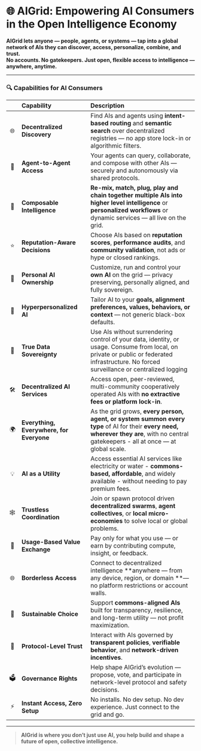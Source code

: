 # 🌐 AIGrid: Empowering AI Consumers in the Open Intelligence Economy

**AIGrid lets anyone — people, agents, or systems — tap into a global network of AIs they can discover, access, personalize, combine, and trust.  
No accounts. No gatekeepers. Just open, flexible access to intelligence — anywhere, anytime.**

---

### 🔍 Capabilities for AI Consumers

| | Capability | Description |
|:--:|:--|:--|
| 🌐 | **Decentralized Discovery** | Find AIs and agents using **intent-based routing** and **semantic search** over decentralized registries — no app store lock-in or algorithmic filters. |
| 🤖 | **Agent-to-Agent Access** | Your agents can query, collaborate, and compose with other AIs — securely and autonomously via shared protocols. |
| 🔄 | **Composable Intelligence** | **Re-mix, match, plug, play and chain together multiple AIs into higher level intelligence** or **personalized workflows** or dynamic services — all live on the grid. |
| ⭐ | **Reputation-Aware Decisions** | Choose AIs based on **reputation scores**, **performance audits**, and **community validation**, not ads or hype or closed rankings. |
| 🧠 | **Personal AI Ownership** | Customize, run and control your **own AI** on the grid — privacy preserving, personally aligned, and fully sovereign. |
| 🎯 | **Hyperpersonalized AI** | Tailor AI to your **goals, alignment preferences, values, behaviors, or context** — not generic black-box defaults. |
| 🔐 | **True Data Sovereignty** | Use AIs without surrendering control of your data, identity, or usage. Consume from local, on private or public or federated infrastructure. No forced surveillance or centralized logging |
| 🛠 | **Decentralized AI Services** | Access open, peer-reviewed, multi-community cooperatively operated AIs with **no extractive fees or platform lock-in**. |
| 🌍 | **Everything, Everywhere, for Everyone** | As the grid grows, **every person, agent, or system summon every type** of AI for their **every need, wherever they are**, with no central gatekeepers - all at once — at global scale. |
| 💡 | **AI as a Utility** | Access essential AI services like electricity or water - **commons-based, affordable**, and widely available - without needing to pay premium fees. |
| 🕸️ | **Trustless Coordination** | Join or spawn protocol driven **decentralized swarms**, **agent collectives**, or **local micro-economies** to solve local or global problems. |
| 💱 | **Usage-Based Value Exchange** | Pay only for what you use — or earn by contributing compute, insight, or feedback. |
| 🌐 | **Borderless Access** | Connect to decentralized intelligence **anywhere — from any device, region, or domain **— no platform restrictions or account walls. |
| 🌱 | **Sustainable Choice** | Support **commons-aligned AIs** built for transparency, resilience, and long-term utility — not profit maximization. |
| 🧭 | **Protocol-Level Trust** | Interact with AIs governed by **transparent policies**, **verifiable behavior**, and **network-driven incentives**. |
| 🗳 | **Governance Rights** | Help shape AIGrid’s evolution — propose, vote, and participate in network-level protocol and safety decisions. |
| ⚡ | **Instant Access, Zero Setup** | No installs. No dev setup. No dev experience. Just connect to the grid and go. |


---

> **AIGrid is where you don’t just use AI, you help build and shape a future of open, collective intelligence.**  